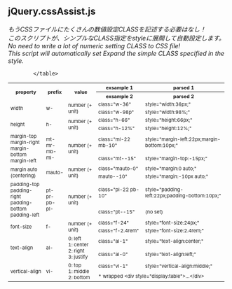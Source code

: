 ## jQuery.cssAssist.js

_もうCSSファイルにたくさんの数値設定CLASSを記述する必要はなし！_<br />
_このスクリプトが、シンプルなCLASS指定をstyleに展開して自動設定します。_<br />
_No need to write a lot of numeric setting CLASS to CSS file!_<br />
_This script will automatically set Expand the simple CLASS specified in the style._<br />


<table style="width:98%;font-size:11px;" align="center">
	            <tr>
	                <th rowspan="2">property</th>
	                <th rowspan="2">prefix</th>
	                <th rowspan="2">value</th>
	                <th>exsample 1</th>
	                <th>parsed 1</th>
	            </tr>
	            <tr>
	                <th>exsample 2</th>
	                <th>parsed 2</th>
	            </tr>
	            <tr>
	                <td rowspan="2">width</td>
	                <td rowspan="2">w-</td>
	                <td rowspan="2">number (+ unit)</td>
	                <td>class="w-36"</td>
	                <td>style="width:36px;"</td>
	            </tr>
	            <tr>
	                <td>class="w-98p"</td>
	                <td>style="width:98%;"</td>
	            </tr>
	            <tr>
	                <td rowspan="2">height</td>
	                <td rowspan="2">h-</td>
	                <td rowspan="2">number (+ unit)</td>
	                <td>class="h-66"</td>
	                <td>style="height:66px;"</td>
	            </tr>
	            <tr>
	                <td>class="h-12%"</td>
	                <td>style="height:12%;"</td>
	            </tr>
	            <tr>
	                <td rowspan="2">margin-top<br />margin-right<br />margin-bottom<br />margin-left</td>
	                <td rowspan="2">mt-<br />mr-<br />mb-<br />ml-</td>
	                <td rowspan="2">number (+ unit)</td>
	                <td>class="ml-22 mb-10"</td>
	                <td>style="margin-left:22px;margin-bottom:10px;"</td>
	            </tr>
	            <tr>
	                <td>class="mt--15"</td>
	                <td>style="margin-top:-15px;"</td>
	            </tr>
	            <tr>
	                <td rowspan="2">margin auto<br />(centering)</td>
	                <td rowspan="2">mauto-</td>
	                <td rowspan="2">number (+ unit)</td>
	                <td>class="mauto-0"</td>
	                <td>style="margin:0 auto;"</td>
	            </tr>
	            <tr>
	                <td>mauto--10"</td>
	                <td>style="margin:-10px auto;"</td>
	            </tr>
	            <tr>
	                <td rowspan="2">padding-top<br />padding-right<br />padding-bottom<br />padding-left</td>
	                <td rowspan="2">pt-<br />pr-<br />pb-<br />pl-</td>
	                <td rowspan="2">number (+ unit)</td>
	                <td>class="pl-22 pb-10"</td>
	                <td>style="padding-left:22px;padding-bottom:10px;"</td>
	            </tr>
	            <tr>
	                <td>class="pt--15"</td>
	                <td>(no set)</td>
	            </tr>
	            <tr>
	                <td rowspan="2">font-size</td>
	                <td rowspan="2">f-</td>
	                <td rowspan="2">number (+ unit)</td>
	                <td>class="f-24"</td>
	                <td>style="font-size:24px;"</td>
	            </tr>
	            <tr>
	                <td>class="f-2.4rem"</td>
	                <td>style="font-size:2.4rem;"</td>
	            </tr>
	            <tr>
	                <td rowspan="2">text-align</td>
	                <td rowspan="2">al-</td>
	                <td rowspan="2">0: left<br />1: center<br />2: right<br />3: justify</td>
	                <td>class="al-1"</td>
	                <td>style="text-align:center;"</td>
	            </tr>
	            <tr>
	                <td>class="al-0"</td>
	                <td>style="text-align:left;"</td>
	            </tr>
	            <tr>
	                <td rowspan="2">vertical-align</td>
	                <td rowspan="2">vl-</td>
	                <td rowspan="2">0: top<br />1: middle<br />2: bottom</td>
	                <td>class="vl-1"</td>
	                <td>style="vertical-align:middle;"</td>
	            </tr>
	            <tr>
	                <td colspan="2">* wrapped &lt;div style="display:table"&gt;...&lt;/div&gt;</pre></td>
	            </tr>
	            
	        </table>

